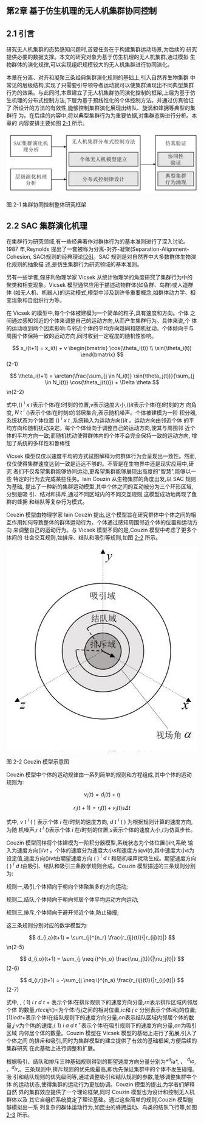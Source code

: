 ## 第2章 基于仿生机理的无人机集群协同控制

## 2.1 引言

研究无人机集群的态势感知问题时,首要任务在于构建集群运动场景,为后续的 研究提供必要的数据支撑。本文的研究对象为基于仿生机理的无人机集群,通过模拟 生物群体的演化规律,可以实现组织规模较大的无人机集群进行协同演化。

本章在分离、对齐和凝聚三条经典集群演化规则的基础上,引入自然界生物集群 中常见的层级结构,实现了只需要引导领导者运动就可以使集群涌现出不同典型集群 行为的效果。与此同时,本章建立了无人机集群协同演化控制的框架,上层为基于仿 生机理的分布式控制方法,下层为基于预线性化的个体控制方法。并通过仿真验证了 所设计的方法的有效性,能够控制集群演化展现出结队、旋涡和蜂拥等典型的集群行 为。在后续的内容中,将以典型集群行为为重要依据,对集群态势进行分析。本章的 内容安排主要如图 [2-1](#page-0-0) 所示。

![](_page_0_Figure_5.jpeg)

图 2-1 集群协同控制整体研究框架

## <span id="page-0-0"></span>2.2 SAC 集群演化机理

在集群行为研究领域,有一些经典著作对群体行为的基本准则进行了深入讨论。 1987 年,Reynolds 提出了一套被称为分离-对齐-凝聚(Separation-Alignment-Cohesion, SAC)规则的经典理论[\[26\]](#page--1-0)。SAC 规则是对自然界中大多数群体生物演化规则的抽象描 述,是仿生集群行为研究领域的基本准则。

另有一些学者,匈牙利物理学家 Vicsek 从统计物理学的角度研究了集群行为中的 聚类和相变现象。Vicsek 模型通常应用于描述动物群体(如鱼群、鸟群)或人造群体 (如无人机、机器人)的运动模式,模型中涉及到许多重要概念,如群体动力学、相 变现象和自组织行为等。

在 Vicsek 的模型中,每个个体被建模为一个简单的粒子,具有速度和方向。个体 之间通过感知邻近的个体来调整自己的运动方向,从而产生集群行为。具体来说,个 体的运动收到两个因素影响:与邻近个体的平均方向趋同和随机扰动。个体倾向于与 周围个体保持一致的运动方向,同时收到一定程度的随机性影响。

$$
x_i(t+1) = x_i(t) + v \begin{bmatrix} \cos(\theta_i(t)) \\ \sin(\theta_i(t)) \end{bmatrix}
$$
 (2-1)

$$
\theta_i(t+1) = \arctan(\frac{\sum_{j \in N_i(t)} \sin(\theta_j(t))}{\sum_{j \in N_i(t)} \cos(\theta_j(t))}) + \Delta \theta
$$
\n(2-2)

式中,() *<sup>i</sup> x t*表示个体*i*在*t*时刻的位置,*v*表示速度大小,()*it*表示个体*i*在*t*时刻的方 向角度, *N t <sup>i</sup>* ()表示个体*i*在时刻*t*的邻居集合,表示随机噪声。个体被建模为一阶 积分器,系统状态为个体位置 () *<sup>i</sup> x t* ,系统输入为运动方向()*it* 。运动方向由邻近个体 的平均方向和随机扰动决定。每个个体倾向于调整自己的运动方向,使其与周围邻 近个体的平均方向一致;而随机扰动使得群体内的个体不会完全保持一致的运动方向, 增加了系统的多样性和鲁棒性

Vicsek 模型仅仅以速度平均的方式试图解释为何群体行为会呈现出一致性。然而, 仅仅使得集群速度达到一致是远远不够的。不管是在生物界中还是现实应用中,研究 者们不仅希望集群能够协同运动,更希望集群能够展现出高度的"智慧",能够以一些 特定的行为去完成某些任务。Iain Couzin 从生物集群的角度出发,以 SAC 规则为基础, 提出了一种新的集群运动模型,其中个体之间的互动被分为三个环形区域,分别是吸 引、结对和排斥,通过不同区域内的不同交互规则,这模型成功地再现了鱼群的蜂拥 和结队等复杂行为模式。

Couzin 模型由物理学家 Iain Couzin 提出,这个模型旨在研究群体中个体之间的相 互作用如何导致整体的群体运动行为。个体通过感知周围邻近个体的位置和运动方向 来调整自己的运动行为。与 Vicsek 模型不同的是,Couzin 模型中考虑了更多个体间的 社会交互规则,如排斥、结队和吸引等规则,如图 [2-2](#page-1-0) 所示。

![](_page_1_Figure_6.jpeg)

<span id="page-1-0"></span>图 2-2 Couzin 模型示意图

Couzin 模型中个体的运动规律由一系列简单的规则和方程组成,其中个体的运动 规则为:

$$
v_i(t) = d_i(t) + \eta \tag{2-3}
$$

$$
r_i(t+1) = r_i(t) + v_i(t)s\Delta t \tag{2-4}
$$

式中, *v t <sup>i</sup>* ( ) 表示个体 *i* 在*t*时刻的速度方向, *d t <sup>i</sup>* ( ) 为根据规则计算的速度方向,为随 机噪声,*r t <sup>i</sup>* ()表示个体 *i* 在*t*时刻的位置,*s*表示个体的速度大小,*t*为仿真步长。

Couzin 模型同样将个体建模为一阶积分器模型,系统状态为个体位置()*irt*,系统 输入为速度方向()*ivt* 。个体的速度分为速度大小*s*和速度方向*vi*(*t*),其中速度大小*s*为设定值,速度方向()*ivt*由期望速度方向 ( ) *<sup>i</sup> d t* 和随机噪声扰动生成。期望速度方向( ) *<sup>i</sup> d t*由吸引、结队和吸引三条数学规则合成。Couzin 模型描述的三条规则分别为:

规则一,吸引,个体倾向于朝向个体聚集多的方向运动;

规则二,结队,个体倾向于朝向邻居个体平均运动方向运动;

规则三,排斥,个体倾向于避开邻近个体,防止碰撞;

这三条规则分别对应的数学模型为:

$$
d_{i,a}(t+1) = \sum_{j}^{n_r} \frac{r_{ij}(t)}{|r_{ij}(t)|}
$$
\n(2-5)

$$
d_{i,o}(t+1) = \sum_{j \neq i}^{n_o} \frac{\nu_j(t)}{|\nu_j(t)|}
$$
 (2-6)

$$
d_{i,r}(t+1) = -\sum_{j \neq i}^{n_a} \frac{r_{ij}(t)}{|r_{ij}(t)|}
$$
 (2-7)

式中, , ( 1) *i r d t* + 表示个体*i*在排斥规则下的速度方向分量,*rn*表示排斥区域内邻居个体 的数量,*rtccijji*()=为个体*i*与*j*之间的相对位置,*ic*和 *j c* 分别表示个体*i*和*j*的位置;(1)*iodt*+表示个体*i*在结队规则下的速度方向分量,*on*表示结队区域内邻居个体的数量,*j v*为个体*j*的速度;( 1) *i a d t* <sup>+</sup>表示个体*i*在吸引规则下的速度方向分量,*an*为吸引区域 内邻居个体的数量。Couzin 模型在 Vicsek 模型的基础上进行了拓展,引入了个体之间 的排斥和吸引,同时为集群模型的建立提供了有效的基础框架,方便后续的集群研究 在此基础上进行调整和扩展。

根据吸引、结队和排斥三种基础规则得到的期望速度方向分量分别为*<sup>d</sup>ia*, 、 *<sup>d</sup>io*, 、*<sup>d</sup>ir*,。三条规则中,排斥规则的优先级最高,即优先保证集群中的个体不发生碰撞。吸 引和结队规则的优先级同等,通过调整吸引和结队规则的参数,能够调整集群中个体 的运动状态,使得集群的运动行为更加协调。Couzin 模型的提出,为学者们解释自然 界的集群效应提供了一个理论框架,同时 Couzin 模型也为设计和控制无人机群体以及 其它自组织系统奠定了理论基础。通过这些简单的规则,Couzin 模型能够模拟出一系 列复杂的群体运动行为,如昆虫的蜂拥运动、鸟类的结队飞行等,如图 [2-3](#page--1-0) 所示。